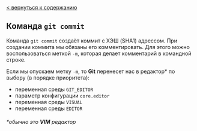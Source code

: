 [< вернуться к содержанию](./readme.md)

## Команда `git commit`

Команда `git commit` создаёт коммит с ХЭШ (SHA1) адрессом.
При создании коммита мы обязаны его комментировать. Для этого можно воспользоваться меткой `-m`, которая делает комментарий в командной строке.

Если мы опускаем метку `-m`, то **Git** перенесет нас в редактор\* по выбору (в порядке приоритета):

- переменная среды `GIT_EDITOR`
- параметр конфигурации `core.editor`
- переменная среды `VISUAL`
- переменная среды `EDITOR`

###### \*_обычно это **VIM** редактор_
